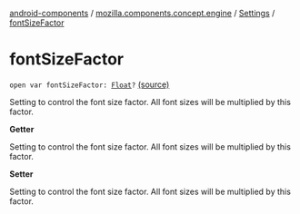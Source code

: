 [android-components](../../index.md) / [mozilla.components.concept.engine](../index.md) / [Settings](index.md) / [fontSizeFactor](./font-size-factor.md)

# fontSizeFactor

`open var fontSizeFactor: `[`Float`](https://kotlinlang.org/api/latest/jvm/stdlib/kotlin/-float/index.html)`?` [(source)](https://github.com/mozilla-mobile/android-components/blob/master/components/concept/engine/src/main/java/mozilla/components/concept/engine/Settings.kt#L166)

Setting to control the font size factor. All font sizes will be multiplied by this factor.

**Getter**

Setting to control the font size factor. All font sizes will be multiplied by this factor.

**Setter**

Setting to control the font size factor. All font sizes will be multiplied by this factor.

